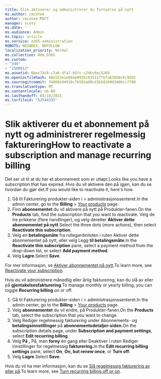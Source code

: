 ```yaml
---
title: Slik aktiverer og administrerer du fornyelse på nytt
ms.author: cmcatee
author: cmcatee-MSFT
manager: scotv
ms.date: ''
ms.audience: Admin
ms.topic: article
ms.service: o365-administration
ROBOTS: NOINDEX, NOFOLLOW
localization_priority: Normal
ms.collection: Adm_O365
ms.custom:
- "349"
- "1500012"
ms.assetid: 6bec74c6-c7a6-4fa7-b5fc-c246c6ec5269
ms.openlocfilehash: 88e152e1e06ae8035c635117fbfa63b50c6c9d92
ms.sourcegitcommit: f4866e94918c7b591ad0cd3b58169d340bcc7f00
ms.translationtype: MT
ms.contentlocale: nb-NO
ms.lasthandoff: 05/19/2021
ms.locfileid: "52544335"
---
```

# <a name="how-to-reactivate-a-subscription-and-manage-recurring-billing"></a><span data-ttu-id="7bdfa-102">Slik aktiverer du et abonnement på nytt og administrerer regelmessig fakturering</span><span class="sxs-lookup"><span data-stu-id="7bdfa-102">How to reactivate a subscription and manage recurring billing</span></span>

<span data-ttu-id="7bdfa-103">Det ser ut til at du har et abonnement som er utløpt.</span><span class="sxs-lookup"><span data-stu-id="7bdfa-103">Looks like you have a subscription that has expired.</span></span> <span data-ttu-id="7bdfa-104">Hvis du vil aktivere den på igjen, kan du se hvordan du gjør det.</span><span class="sxs-lookup"><span data-stu-id="7bdfa-104">If you would like to reactivate it, here's how.</span></span>
  
1. <span data-ttu-id="7bdfa-105">Gå til Fakturering produkter-siden i   >  [](https://go.microsoft.com/fwlink/p/?linkid=842054) administrasjonssenteret.</span><span class="sxs-lookup"><span data-stu-id="7bdfa-105">In the admin center, go to the **Billing** > [Your products](https://go.microsoft.com/fwlink/p/?linkid=842054) page.</span></span>
2. <span data-ttu-id="7bdfa-106">Finn **abonnementet** du vil aktivere på nytt på Produkter-fanen.</span><span class="sxs-lookup"><span data-stu-id="7bdfa-106">On the **Products** tab, find the subscription that you want to reactivate.</span></span> <span data-ttu-id="7bdfa-107">Velg de tre prikkene (flere handlinger), og velg deretter **Aktiver dette abonnementet på nytt**.</span><span class="sxs-lookup"><span data-stu-id="7bdfa-107">Select the three dots (more actions), then select **Reactivate this subscription**.</span></span>
3. <span data-ttu-id="7bdfa-108">Velg en **betalingsmåte** fra rullegardinlisten i ruten Aktiver dette abonnementet på nytt, eller velg Legg **til betalingsmåte**.</span><span class="sxs-lookup"><span data-stu-id="7bdfa-108">In the **Reactivate this subscription** pane, select a payment method from the drop-down list, or select **Add payment method**.</span></span>
4. <span data-ttu-id="7bdfa-109">Velg **Lagre**.</span><span class="sxs-lookup"><span data-stu-id="7bdfa-109">Select **Save**.</span></span>

<span data-ttu-id="7bdfa-110">For mer informasjon, se [Aktiver abonnementet på nytt](/microsoft-365/commerce/subscriptions/reactivate-your-subscription).</span><span class="sxs-lookup"><span data-stu-id="7bdfa-110">To learn more, see [Reactivate your subscription](/microsoft-365/commerce/subscriptions/reactivate-your-subscription).</span></span>

<span data-ttu-id="7bdfa-111">Hvis du vil administrere månedlig eller årlig fakturering, kan du slå av eller på **gjentakelsesfakturering**.</span><span class="sxs-lookup"><span data-stu-id="7bdfa-111">To manage monthly or yearly billing, you can toggle **Recurring billing** on or off.</span></span>
  
1. <span data-ttu-id="7bdfa-112">Gå til Fakturering produkter-siden i   >  [](https://go.microsoft.com/fwlink/p/?linkid=842054) administrasjonssenteret.</span><span class="sxs-lookup"><span data-stu-id="7bdfa-112">In the admin center, go to the **Billing** > [Your products](https://go.microsoft.com/fwlink/p/?linkid=842054) page.</span></span>
2. <span data-ttu-id="7bdfa-113">Velg **abonnementet** du vil endre, på Produkter-fanen.</span><span class="sxs-lookup"><span data-stu-id="7bdfa-113">On the **Products** tab, select the subscription that you want to change.</span></span>
3. <span data-ttu-id="7bdfa-114">Velg Rediger regelmessig fakturering under Abonnements- og **betalingsinnstillinger** på **abonnementsdetaljer-siden.**</span><span class="sxs-lookup"><span data-stu-id="7bdfa-114">On the subscription details page, under **Subscription and payment settings**, select **Edit recurring billing**.</span></span>
4. <span data-ttu-id="7bdfa-115">Velg **På** **,** På, men **forny** én gang eller Deaktiver i ruten Rediger innstillinger for regelmessig **fakturering.**</span><span class="sxs-lookup"><span data-stu-id="7bdfa-115">In the **Edit recurring billing settings** pane, select **On**, **On, but renew once**, or **Turn off**.</span></span>
5. <span data-ttu-id="7bdfa-116">Velg **Lagre**.</span><span class="sxs-lookup"><span data-stu-id="7bdfa-116">Select **Save**.</span></span>

<span data-ttu-id="7bdfa-117">Hvis du vil ha mer informasjon, kan du se [Slå regelmessig fakturering av eller på](/microsoft-365/commerce/subscriptions/renew-your-subscription#turn-recurring-billing-off-or-on).</span><span class="sxs-lookup"><span data-stu-id="7bdfa-117">To learn more, see [Turn recurring billing off or on](/microsoft-365/commerce/subscriptions/renew-your-subscription#turn-recurring-billing-off-or-on).</span></span>